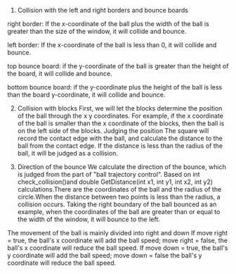 1. Collision with the left and right borders and bounce boards 

right border: If the x-coordinate of the ball plus the width of the ball is greater than the size of the window, it will collide and bounce.

left border: If the x-coordinate of the ball is less than 0, it will collide and bounce.

top bounce board: if the y-coordinate of the ball is greater than the height of the board, it will collide and bounce.

bottom bounce board: if the y-coordinate plus the height of the ball is less than the board y-coordinate, it will collide and bounce.

2. Collision with blocks
 First, we will let the blocks determine the position of the ball through the x y coordinates. For example, if the x coordinate of the ball is smaller than the x coordinate of the blocks, then the ball is on the left side of the blocks.
Judging the position
The square will record the contact edge with the ball, and calculate the distance to the ball from the contact edge. If the distance is less than the radius of the ball, it will be judged as a collision.

3. Direction of the bounce
We calculate the direction of the bounce, which is judged from the part of "ball trajectory control".
Based on int check_collision()and double GetDistance(int x1, int y1, int x2, int y2) calculations.There are the coordinates of the ball and the radius of the circle.When the distance between two points is less than the radius, a collision occurs.
Taking the right boundary of the ball bounced as an example, when the coordinates of the ball are greater than or equal to the width of the window, it will bounce to the left.

The movement of the ball is mainly divided into right and down
If move right = true, the ball's x coordinate will add the ball speed; move right = false, the ball's x coordinate will reduce the ball speed.
If move down = true, the ball's y coordinate will add the ball speed; move down = false the ball's y coordinate will reduce the ball speed.


